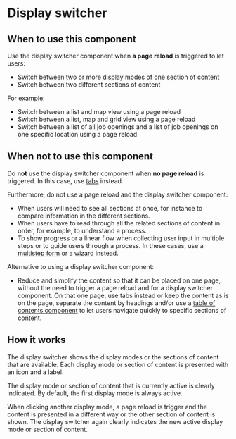 # Display switcher 

## When to use this component

Use the display switcher component when **a page reload** is triggered to let users:

* Switch between two or more display modes of one section of content
* Switch between two different sections of content

For example:

* Switch between a list and map view using a page reload
* Switch between a list, map and grid view using a page reload
* Switch between a list of all job openings and a list of job openings on one specific location using a page reload

## When not to use this component

Do **not** use the display switcher component when **no page reload** is triggered. In this case, use <a href="{{path './tabs.html'}}">tabs</a> instead.

Furthermore, do not use a page reload and the display switcher component:

* When users will need to see all sections at once, for instance to compare information in the different sections.
* When users have to read through all the related sections of content in order, for example, to understand a process.
* To show progress or a linear flow when collecting user input in multiple steps or to guide users through a process. In these cases, use a <a href="{{path './multistep-form.html'}}">multistep form</a> or a <a href="{{path './wizard.html'}}">wizard</a> instead.

Alternative to using a display switcher component:

* Reduce and simplify the content so that it can be placed on one page, without the need to trigger a page reload and for a display switcher component. On that one page, use tabs instead or keep the content as is on the page, separate the content by headings and/or use a <a href="{{path './table-of-contents.html'}}">table of contents component</a> to let users navigate quickly to specific sections of content.

## How it works

The display switcher shows the display modes or the sections of content that are available. Each display mode or section of content is presented with an icon and a label.

The display mode or section of content that is currently active is clearly indicated. By default, the first display mode is always active.

When clicking another display mode, a page reload is trigger and the content is presented in a different way or the other section of content is shown. The display switcher again clearly indicates the new active display mode or section of content.